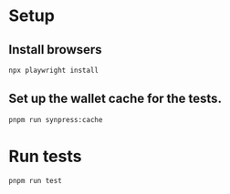 # Setup

## Install browsers

```bash
npx playwright install
```

## Set up the wallet cache for the tests.

```bash
pnpm run synpress:cache
```

# Run tests

```bash
pnpm run test
```
